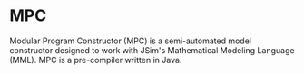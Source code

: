 # MPC
Modular Program Constructor (MPC) is a semi-automated model constructor designed to work with JSim's Mathematical Modeling Language (MML).  MPC is a pre-compiler written in Java.
